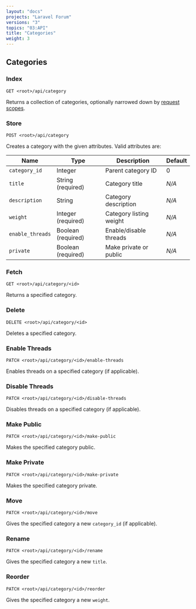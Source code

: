 ```yaml
---
layout: "docs"
projects: "Laravel Forum"
versions: "3"
topics: "03:API"
title: "Categories"
weight: 3
---
```


## Categories

### Index

```
GET <root>/api/category
```

Returns a collection of categories, optionally narrowed down by [request scopes](/docs/laravel-forum/3/api/request-scopes/).

### Store

```
POST <root>/api/category
```

Creates a category with the given attributes. Valid attributes are:

| Name             | Type               | Description             | Default |
|------------------|--------------------|-------------------------|---------|
| `category_id`    | Integer            | Parent category ID      | 0       |
| `title`          | String (required)  | Category title          | *N/A*   |
| `description`    | String             | Category description    | *N/A*   |
| `weight`         | Integer (required) | Category listing weight | *N/A*   |
| `enable_threads` | Boolean (required) | Enable/disable threads  | *N/A*   |
| `private`        | Boolean (required) | Make private or public  | *N/A*   |

### Fetch

```
GET <root>/api/category/<id>
```

Returns a specified category.

### Delete

```
DELETE <root>/api/category/<id>
```

Deletes a specified category.

### Enable Threads

```
PATCH <root>/api/category/<id>/enable-threads
```

Enables threads on a specified category (if applicable).

### Disable Threads

```
PATCH <root>/api/category/<id>/disable-threads
```

Disables threads on a specified category (if applicable).

### Make Public

```
PATCH <root>/api/category/<id>/make-public
```

Makes the specified category public.

### Make Private

```
PATCH <root>/api/category/<id>/make-private
```

Makes the specified category private.

### Move

```
PATCH <root>/api/category/<id>/move
```

Gives the specified category a new `category_id` (if applicable).

### Rename

```
PATCH <root>/api/category/<id>/rename
```

Gives the specified category a new `title`.

### Reorder

```
PATCH <root>/api/category/<id>/reorder
```

Gives the specified category a new `weight`.
